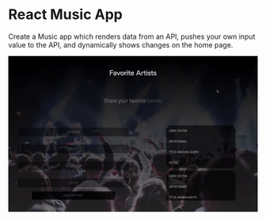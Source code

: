 React Music App
===

Create a Music app which renders data from an API, pushes your own input value to the API, and dynamically shows changes on the home page.

![demo](Screenshots/reactmusic.gif)
